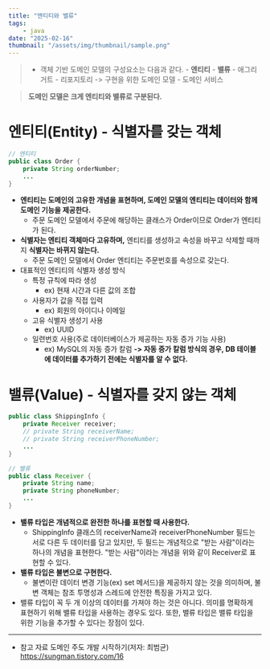 ```yaml
---
title: "엔티티와 밸류"
tags:
    - java
date: "2025-02-16"
thumbnail: "/assets/img/thumbnail/sample.png"
---
```

>- 객체 기반 도메인 모델의 구성요소는 다음과 같다.
    - **엔티티**
    - **밸류**
    - 애그리거트
    - 리포지토리 -> 구현을 위한 도메인 모델
    - 도메인 서비스 

> **도메인 모델은 크게 엔티티와 밸류로 구분된다.**

# 엔티티(Entity) - 식별자를 갖는 객체
```java
// 엔티티
public class Order {
    private String orderNumber;
    ...
}
```
- **엔티티는 도메인의 고유한 개념을 표현하며, 도메인 모델의 엔티티는 데이터와 함께 도메인 기능을 제공한다.**
    - 주문 도메인 모델에서 주문에 해당하는 클래스가 Order이므로 Order가 엔티티가 된다.
- **식별자는 엔티티 객체마다 고유하며,** 엔티티를 생성하고 속성을 바꾸고 삭제할 때까지 **식별자는 바뀌지 않는다.**
    - 주문 도메인 모델에서 Order 엔티티는 주문번호를 속성으로 갖는다.
- 대표적인 엔티티의 식별자 생성 방식
    - 특정 규칙에 따라 생성
        - ex) 현재 시간과 다른 값의 조합
    - 사용자가 값을 직접 입력
        - ex) 회원의 아이디나 이메일
    - 고유 식별자 생성기 사용
        - ex) UUID
    - 일련번호 사용(주로 데이터베이스가 제공하는 자동 증가 기능 사용)
        - ex) MySQL의 자동 증가 칼럼 **-> 자동 증가 칼럼 방식의 경우, DB 테이블에 데이터를 추가하기 전에는 식별자를 알 수 없다.**

# 밸류(Value) - 식별자를 갖지 않는 객체
```java
public class ShippingInfo {
    private Receiver receiver;
    // private String receiverName;
    // private String receiverPhoneNumber; 
    ...
}

// 밸류
public class Receiver {
    private String name;
    private String phoneNumber;
    ...
}
```
- **밸류 타입은 개념적으로 완전한 하나를 표현할 때 사용한다.**
    - ShippingInfo 클래스의 receiverName과 receiverPhoneNumber 필드는 서로 다른 두 데이터를 담고 있지만, 두 필드는 개념적으로 "받는 사람"이라는 하나의 개념을 표현한다. "받는 사람"이라는 개념을 위와 같이 Receiver로 표현할 수 있다.
- **밸류 타입은 불변으로 구현한다.** 
    - 불변이란 데이터 변경 기능(ex) set 메서드)을 제공하지 않는 것을 의미하며, 불변 객체는 참조 투명성과 스레드에 안전한 특징을 가지고 있다.
- 밸류 타입이 꼭 두 개 이상의 데이터를 가져야 하는 것은 아니다. 의미를 명확하게 표현하기 위해 밸류 타입을 사용하는 경우도 있다. 또한, 밸류 타입은 밸류 타입을 위한 기능을 추가할 수 있다는 장점이 있다.

---
- 참고 자료
도메인 주도 개발 시작하기(저자: 최범균)  
https://sungman.tistory.com/16
